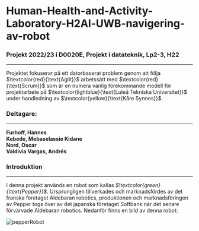 # Human-Health-and-Activity-Laboratory-H2Al-UWB-navigering-av-robot

### Projekt 2022/23 i D0020E, Projekt i datateknik, Lp2-3, H22
------------------
Projektet fokuserar på ett datorbaserat problem genom att följa $\textcolor{red}{\text{Agilt}}$ arbetssätt med $\textcolor{red}{\text{Scrum}}$ som är en numera vanlig förekommande modell för projektarbete på $\textcolor{lightblue}{\text{Luleå Tekniska Universitet}}$ under handledning av $\textcolor{yellow}{\text{Kåre Synnes}}$.

### Deltagare: 
------
**Furhoff, Hannes** <br>
**Kebede, Mebaselassie Kidane** <br>
**Nord, Oscar** <br>
**Valdivia Vargas, Andrés** <br>

### Introduktion
------------------
I denna projekt används en robot som kallas *$\textcolor{green}{\text{Pepper}}$*. Ursprungligen tillverkades och marknadsfördes av det franska företaget Aldebaran robotics, produktionen och marknadsföringen av Pepper togs över av det japanska företaget Softbank när det senare förvärvade Aldebaran robotics. Nedanför finns en bild av denna robot:


![pepperRobot](https://user-images.githubusercontent.com/76616663/204897743-6c06c4a4-7139-4081-8456-d8f60ffa7a7e.png)

